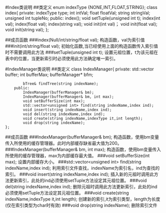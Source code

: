 #Index类说明
##类定义
    enum indexType {NONE,INT,FLOAT,STRING};
    class index{
        private:
            indexType type;
            int intVal;
            float floatVal;
            string stringVal;
            unsigned int tupleNo;
        public:
            index();
            void setTuple(unsigned int t);
            index(int val);
            index(float val);
            index(string val);
            void init(int val)；
            void init(float val);
            void init(string val);
    };


##成员函数
###index(Null/int/string/float val);
构造函数，val为索引值
###init(int/string/float val);
初始化函数,当已经使用上面的构造函数传入索引值时不需要调用此方法
###setTuple(unsigned int t);
设置元祖位置，t为该元祖在表中的位置，当更新索引时必须使用此方法确定唯一索引。


#IndexManager类说明
##类定义
    class IndexManager{
        private:
            std::vector<bTree> buffer;
            int bufferMax;
            bufferManager* bfm;

            bTree& findTree(string indexName);
        public:
            IndexManager(bufferManager& bm);
            IndexManager(bufferManager& bm, int max);
            void setBufferSize(int max);
            std::vector<unsigned int> find(string indexName,index ind);
            void insert(string indexName,index ind);
            void del(string indexName,index ind);
            void create(string indexName,indexType it,int length);
            void drop(string indexName);
    };


##成员函数
###IndexManager(bufferManager& bm);
构造函数，使用bm变量传入所使用的缓存管理器。此时内部缓存缺省最大值为200。
###IndexManager(bufferManager& bm, int max);
构造函数，使用bm变量传入所使用的缓存管理器，max为内部缓存最大值。
###void setBufferSize(int max);
设置内部缓存大小。
###std::vector<unsigned int\> find(string indexName,index ind);
利用索引文件查找，indexName为索引名，ind为查找的索引。
###void insert(string indexName,index ind);
插入新的元祖时调用此方法更新索引，此处的ind必须使用setTuple方法设定其元祖位置。
###void del(string indexName,index ind);
删除元祖时调用此方法更新索引，此处的ind必须使用setTuple方法设定其元祖位置。
###void create(string indexName,indexType it,int length);
创建新的索引,it为索引类型，length为长度(仅在索引类型为char时有效)
###void drop(string indexName);
删除索引文件
